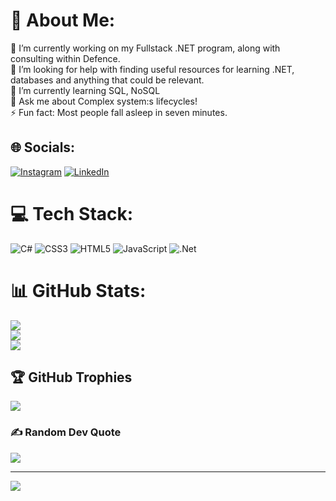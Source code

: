 # 💫 About Me:
🔭 I’m currently working on my Fullstack .NET program, along with consulting within Defence.<br>🤝 I’m looking for help with finding useful resources for learning .NET, databases and anything that could be relevant.<br>🌱 I’m currently learning SQL, NoSQL<br>💬 Ask me about Complex system:s lifecycles!<br>⚡ Fun fact: Most people fall asleep in seven minutes.


## 🌐 Socials:
[![Instagram](https://img.shields.io/badge/Instagram-%23E4405F.svg?logo=Instagram&logoColor=white)](https://instagram.com/aka.maxg) [![LinkedIn](https://img.shields.io/badge/LinkedIn-%230077B5.svg?logo=linkedin&logoColor=white)](https://linkedin.com/in/max-guclu) 

# 💻 Tech Stack:
![C#](https://img.shields.io/badge/c%23-%23239120.svg?style=for-the-badge&logo=c-sharp&logoColor=white) ![CSS3](https://img.shields.io/badge/css3-%231572B6.svg?style=for-the-badge&logo=css3&logoColor=white) ![HTML5](https://img.shields.io/badge/html5-%23E34F26.svg?style=for-the-badge&logo=html5&logoColor=white) ![JavaScript](https://img.shields.io/badge/javascript-%23323330.svg?style=for-the-badge&logo=javascript&logoColor=%23F7DF1E) ![.Net](https://img.shields.io/badge/.NET-5C2D91?style=for-the-badge&logo=.net&logoColor=white)
# 📊 GitHub Stats:
![](https://github-readme-stats.vercel.app/api?username=akaMaxG&theme=dark&hide_border=false&include_all_commits=false&count_private=false)<br/>
![](https://github-readme-streak-stats.herokuapp.com/?user=akaMaxG&theme=dark&hide_border=false)<br/>
![](https://github-readme-stats.vercel.app/api/top-langs/?username=akaMaxG&theme=dark&hide_border=false&include_all_commits=false&count_private=false&layout=compact)

## 🏆 GitHub Trophies
![](https://github-profile-trophy.vercel.app/?username=akaMaxG&theme=radical&no-frame=false&no-bg=true&margin-w=4)

### ✍️ Random Dev Quote
![](https://quotes-github-readme.vercel.app/api?type=horizontal&theme=radical)

---
[![](https://visitcount.itsvg.in/api?id=akaMaxG&icon=0&color=0)](https://visitcount.itsvg.in)

<!-- Proudly created with GPRM ( https://gprm.itsvg.in ) -->
